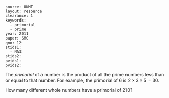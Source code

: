 ````
source: UKMT
layout: resource
clearance: 1
keywords: 
  - primorial
  - prime
year: 2011
paper: SMC
qno: 12
stids1: 
  - NA3
stids2:
pvids1:
pvids2:

````
The _primorial_ of a number is the product of all the prime numbers less than or equal to that number. For example, the primorial of $6$ is $2 \times 3 \times 5 = 30$.

How many different whole numbers have a primorial of $210$?

